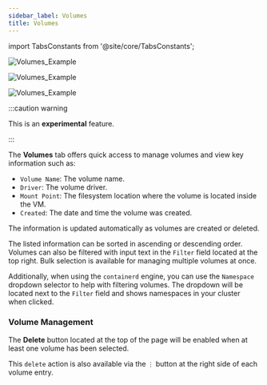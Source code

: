 ```yaml
---
sidebar_label: Volumes
title: Volumes
---
```


<head>
  <link rel="canonical" href="https://docs.rancherdesktop.io/ui/volumes"/>
</head>

import TabsConstants from '@site/core/TabsConstants';

<Tabs groupId="os" defaultValue={TabsConstants.defaultOs}>
<TabItem value="Windows">

![Volumes_Example](rd-versioned-asset://ui-main/Windows_Volumes.png)

</TabItem>
<TabItem value="macOS">

![Volumes_Example](rd-versioned-asset://ui-main/macOS_Volumes.png)

</TabItem>
<TabItem value="Linux">

![Volumes_Example](rd-versioned-asset://ui-main/Linux_Volumes.png)

</TabItem>
</Tabs>

:::caution warning

This is an **experimental** feature.

:::

The **Volumes** tab offers quick access to manage volumes and view key information such as:

- `Volume Name`:
  The volume name.
- `Driver`:
  The volume driver.
- `Mount Point`:
  The filesystem location where the volume is located inside the VM.
- `Created`:
  The date and time the volume was created.

The information is updated automatically as volumes are created or deleted.

The listed information can be sorted in ascending or descending order. Volumes can also be filtered with input text in the `Filter` field located at the top right. Bulk selection is available for managing multiple volumes at once.

Additionally, when using the `containerd` engine, you can use the `Namespace` dropdown selector to help with filtering volumes. The dropdown will be located next to the `Filter` field and shows namespaces in your cluster when clicked.

### Volume Management

The **Delete** button located at the top of the page will be enabled when at least one volume has been selected.

This `delete` action is also available via the `⋮` button at the right side of each volume entry.
